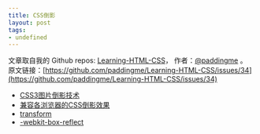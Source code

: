```yaml
---
title: CSS倒影
layout: post
tags:
- undefined
---
```



 文章取自我的 Github  repos: [Learning-HTML-CSS](https://github.com/paddingme/Learning-HTML-CSS)， 作者：[@paddingme](http://padding.me/about.html) 。  
原文链接：[https://github.com/paddingme/Learning-HTML-CSS/issues/34](https://github.com/paddingme/Learning-HTML-CSS/issues/34)

- [CSS3图片倒影技术](http://www.webhek.com/css-reflection)
- [兼容各浏览器的CSS倒影效果](http://blog.csdn.net/afeiqiang/article/details/8441618)
- [transform](https://developer.mozilla.org/zh-CN/docs/Web/CSS/transform)
- [-webkit-box-reflect](https://developer.mozilla.org/en-US/docs/Web/CSS/-webkit-box-reflect)
